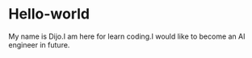 # Hello-world

My name is Dijo.I am here for learn coding.I would like to become  an AI engineer in future.
